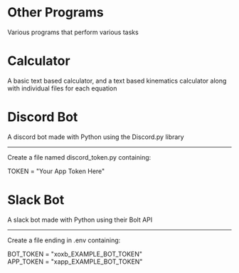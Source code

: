 # Other Programs
Various programs that perform various tasks


# Calculator
A basic text based calculator, and a text based kinematics calculator along with individual files for each equation


# Discord Bot
A discord bot made with Python using the Discord.py library

-----

Create a file named discord_token.py containing:

TOKEN = "Your App Token Here"


# Slack Bot
A slack bot made with Python using their Bolt API

-----

Create a file ending in .env containing:

BOT_TOKEN = "xoxb_EXAMPLE_BOT_TOKEN"<br>
APP_TOKEN = "xapp_EXAMPLE_BOT_TOKEN"